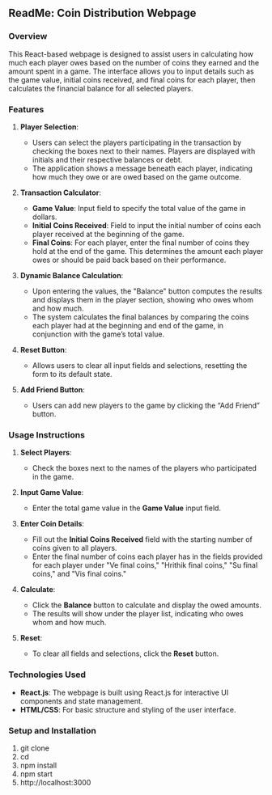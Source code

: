 ## ReadMe: Coin Distribution Webpage

### Overview

This React-based webpage is designed to assist users in calculating how much each player owes based on the number of coins they earned and the amount spent in a game. The interface allows you to input details such as the game value, initial coins received, and final coins for each player, then calculates the financial balance for all selected players.

### Features

1.  **Player Selection**:

    - Users can select the players participating in the transaction by checking the boxes next to their names. Players are displayed with initials and their respective balances or debt.
    - The application shows a message beneath each player, indicating how much they owe or are owed based on the game outcome.

2.  **Transaction Calculator**:

    - **Game Value**: Input field to specify the total value of the game in dollars.
    - **Initial Coins Received**: Field to input the initial number of coins each player received at the beginning of the game.
    - **Final Coins**: For each player, enter the final number of coins they hold at the end of the game. This determines the amount each player owes or should be paid back based on their performance.

3.  **Dynamic Balance Calculation**:

    - Upon entering the values, the "Balance" button computes the results and displays them in the player section, showing who owes whom and how much.
    - The system calculates the final balances by comparing the coins each player had at the beginning and end of the game, in conjunction with the game’s total value.

4.  **Reset Button**:

    - Allows users to clear all input fields and selections, resetting the form to its default state.

5.  **Add Friend Button**:

    - Users can add new players to the game by clicking the “Add Friend” button.

### Usage Instructions

1.  **Select Players**:

    - Check the boxes next to the names of the players who participated in the game.

2.  **Input Game Value**:

    - Enter the total game value in the **Game Value** input field.

3.  **Enter Coin Details**:

    - Fill out the **Initial Coins Received** field with the starting number of coins given to all players.
    - Enter the final number of coins each player has in the fields provided for each player under "Ve final coins," "Hrithik final coins," "Su final coins," and "Vis final coins."

4.  **Calculate**:

    - Click the **Balance** button to calculate and display the owed amounts.
    - The results will show under the player list, indicating who owes whom and how much.

5.  **Reset**:

    - To clear all fields and selections, click the **Reset** button.

### Technologies Used

- **React.js**: The webpage is built using React.js for interactive UI components and state management.
- **HTML/CSS**: For basic structure and styling of the user interface.

### Setup and Installation

1. git clone
2. cd
3. npm install
4. npm start
5. http://localhost:3000
